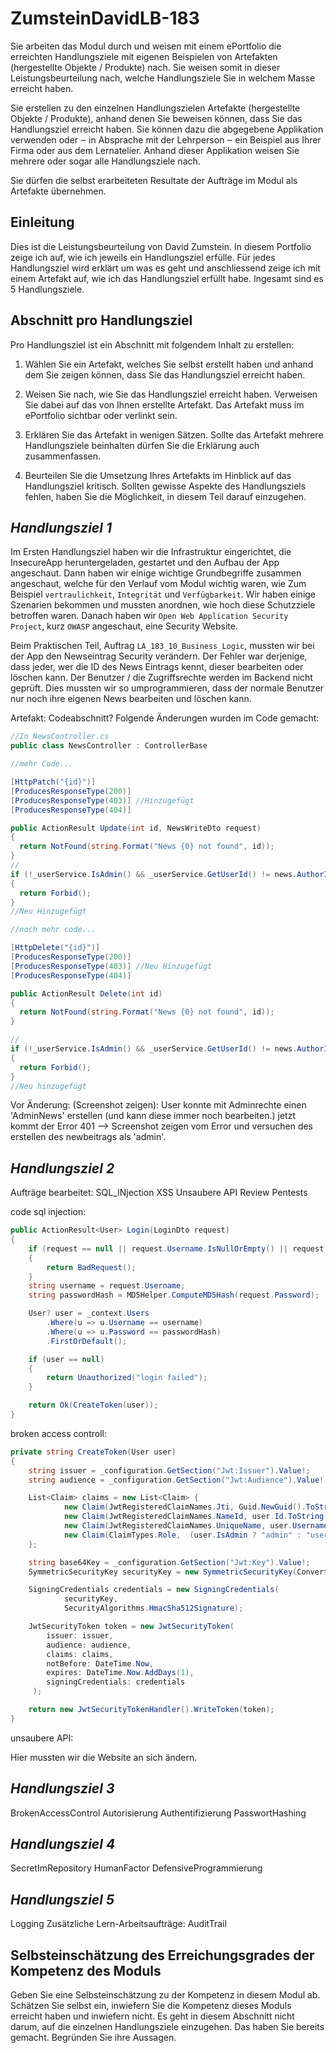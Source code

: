 # ZumsteinDavidLB-183

Sie arbeiten das Modul durch und weisen mit einem ePortfolio die erreichten Handlungsziele mit eigenen Beispielen von Artefakten (hergestellte Objekte / Produkte) nach. Sie weisen somit in dieser Leistungsbeurteilung nach, welche Handlungsziele Sie in welchem Masse erreicht haben. 

Sie erstellen zu den einzelnen Handlungszielen Artefakte (hergestellte Objekte / Produkte), anhand denen Sie beweisen können, dass Sie das Handlungsziel erreicht haben. Sie können dazu die abgegebene Applikation verwenden oder ‒ in Absprache mit der Lehrperson ‒ ein Beispiel aus Ihrer Firma oder aus dem Lernatelier. Anhand dieser Applikation weisen Sie mehrere oder sogar alle Handlungsziele nach.

Sie dürfen die selbst erarbeiteten Resultate der Aufträge im Modul als Artefakte übernehmen.


## Einleitung
Dies ist die Leistungsbeurteilung von David Zumstein. In diesem Portfolio zeige ich auf, wie ich jeweils ein Handlungsziel erfülle. Für jedes Handlungsziel wird erklärt um was es geht und anschliessend zeige ich mit einem Artefakt auf, wie ich das Handlungsziel erfüllt habe. Ingesamt sind es 5 Handlungsziele.

## Abschnitt pro Handlungsziel
Pro Handlungsziel ist ein Abschnitt mit folgendem Inhalt zu erstellen:

1. Wählen Sie ein Artefakt, welches Sie selbst erstellt haben und anhand dem Sie zeigen können, dass Sie das Handlungsziel erreicht haben.

2. Weisen Sie nach, wie Sie das Handlungsziel erreicht haben. Verweisen Sie dabei auf das von Ihnen erstellte Artefakt. Das Artefakt muss im ePortfolio sichtbar oder verlinkt sein.

3. Erklären Sie das Artefakt in wenigen Sätzen. Sollte das Artefakt mehrere Handlungsziele beinhalten dürfen Sie die Erklärung auch zusammenfassen.

4. Beurteilen Sie die Umsetzung Ihres Artefakts im Hinblick auf das Handlungsziel kritisch. Sollten gewisse Aspekte des Handlungsziels fehlen, haben Sie die Möglichkeit, in diesem Teil darauf einzugehen.

## _Handlungsziel 1_

Im Ersten Handlungsziel haben wir die Infrastruktur eingerichtet, die InsecureApp heruntergeladen, gestartet und den Aufbau der App angeschaut. Dann haben wir einige wichtige Grundbegriffe zusammen angeschaut, welche für den Verlauf vom Modul wichtig waren, wie Zum Beispiel ```vertraulichkeit```, ```Integrität``` und ```Verfügbarkeit```. Wir haben einige Szenarien bekommen und mussten anordnen, wie hoch diese Schutzziele betroffen waren. Danach haben wir ```Open Web Application Security Project```, kurz ```OWASP``` angeschaut, eine Security Website. 

Beim Praktischen Teil, Auftrag ```LA_183_10_Business_Logic```, mussten wir bei der App den Newseintrag Security verändern. Der Fehler war derjenige, dass jeder, wer die ID des News Eintrags kennt, dieser bearbeiten oder löschen kann. Der Benutzer / die Zugriffsrechte werden im Backend nicht geprüft. Dies mussten wir so umprogrammieren, dass der normale Benutzer nur noch ihre eigenen News bearbeiten und löschen kann.

Artefakt: Codeabschnitt?
Folgende Änderungen wurden im Code gemacht:

```csharp
//In NewsController.cs
public class NewsController : ControllerBase

//mehr Code...

[HttpPatch("{id}")]
[ProducesResponseType(200)]
[ProducesResponseType(403)] //Hinzugefügt
[ProducesResponseType(404)]

public ActionResult Update(int id, NewsWriteDto request)
{
  return NotFound(string.Format("News {0} not found", id));
}
//
if (!_userService.IsAdmin() && _userService.GetUserId() != news.AuthorId)
{
  return Forbid();
}
//Neu Hinzugefügt

//noch mehr code...

[HttpDelete("{id}")]
[ProducesResponseType(200)]
[ProducesResponseType(403)] //Neu Hinzugefügt
[ProducesResponseType(404)]

public ActionResult Delete(int id)
{
  return NotFound(string.Format("News {0} not found", id));
}

//
if (!_userService.IsAdmin() && _userService.GetUserId() != news.AuthorId)
{
  return Forbid();
}
//Neu hinzugefügt

```

Vor Änderung: (Screenshot zeigen): 
User konnte mit Adminrechte einen 'AdminNews' erstellen (und kann diese immer noch bearbeiten.)
jetzt kommt der Error 401 --> Screenshot zeigen vom Error und versuchen des erstellen des newbeitrags als 'admin'. 


## **_Handlungsziel 2_**

Aufträge bearbeitet: 
SQL_INjection
XSS
Unsaubere API
Review 
Pentests

code sql injection:
```csharp
public ActionResult<User> Login(LoginDto request)
{
    if (request == null || request.Username.IsNullOrEmpty() || request.Password.IsNullOrEmpty())
    {
        return BadRequest();
    }
    string username = request.Username;
    string passwordHash = MD5Helper.ComputeMD5Hash(request.Password);

    User? user = _context.Users
        .Where(u => u.Username == username)
        .Where(u => u.Password == passwordHash)
        .FirstOrDefault();

    if (user == null)
    {
        return Unauthorized("login failed");
    }

    return Ok(CreateToken(user));
}
```
broken access controll:

```csharp
private string CreateToken(User user)
{
    string issuer = _configuration.GetSection("Jwt:Issuer").Value!;
    string audience = _configuration.GetSection("Jwt:Audience").Value!;

    List<Claim> claims = new List<Claim> {
            new Claim(JwtRegisteredClaimNames.Jti, Guid.NewGuid().ToString()),
            new Claim(JwtRegisteredClaimNames.NameId, user.Id.ToString()),
            new Claim(JwtRegisteredClaimNames.UniqueName, user.Username),
            new Claim(ClaimTypes.Role,  (user.IsAdmin ? "admin" : "user"))
    };

    string base64Key = _configuration.GetSection("Jwt:Key").Value!;
    SymmetricSecurityKey securityKey = new SymmetricSecurityKey(Convert.FromBase64String(base64Key));

    SigningCredentials credentials = new SigningCredentials(
            securityKey,
            SecurityAlgorithms.HmacSha512Signature);

    JwtSecurityToken token = new JwtSecurityToken(
        issuer: issuer,
        audience: audience,
        claims: claims,
        notBefore: DateTime.Now,
        expires: DateTime.Now.AddDays(1),
        signingCredentials: credentials
     );

    return new JwtSecurityTokenHandler().WriteToken(token);
}
```

unsaubere API:

Hier mussten wir die Website an sich ändern. 

## **_Handlungsziel 3_**

BrokenAccessControl
Autorisierung
Authentifizierung
PasswortHashing

## **_Handlungsziel 4_**

SecretImRepository
HumanFactor
DefensiveProgrammierung

## **_Handlungsziel 5_**

Logging
Zusätzliche Lern-Arbeitsaufträge:
AuditTrail

## Selbsteinschätzung des Erreichungsgrades der Kompetenz des Moduls
Geben Sie eine Selbsteinschätzung zu der Kompetenz in diesem Modul ab. Schätzen Sie selbst ein, inwiefern Sie die Kompetenz dieses Moduls erreicht haben und inwiefern nicht. Es geht in diesem Abschnitt nicht darum, auf die einzelnen Handlungsziele einzugehen. Das haben Sie bereits gemacht. Begründen Sie ihre Aussagen.
